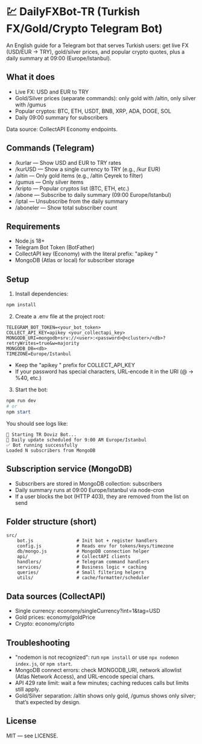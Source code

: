 # 💹 DailyFXBot-TR (Turkish FX/Gold/Crypto Telegram Bot)

An English guide for a Telegram bot that serves Turkish users: get live FX (USD/EUR → TRY), gold/silver prices, and popular crypto quotes, plus a daily summary at 09:00 (Europe/Istanbul).

## What it does
- Live FX: USD and EUR to TRY
- Gold/Silver prices (separate commands): only gold with /altin, only silver with /gumus
- Popular cryptos: BTC, ETH, USDT, BNB, XRP, ADA, DOGE, SOL
- Daily 09:00 summary for subscribers

Data source: CollectAPI Economy endpoints.

## Commands (Telegram)
- /kurlar — Show USD and EUR to TRY rates
- /kurUSD — Show a single currency to TRY (e.g., /kur EUR)
- /altin — Only gold items (e.g., /altin Çeyrek to filter)
- /gumus — Only silver items
- /kripto — Popular cryptos list (BTC, ETH, etc.)
- /abone — Subscribe to daily summary (09:00 Europe/Istanbul)
- /iptal — Unsubscribe from the daily summary
- /aboneler — Show total subscriber count

## Requirements
- Node.js 18+
- Telegram Bot Token (BotFather)
- CollectAPI key (Economy) with the literal prefix: "apikey "
- MongoDB (Atlas or local) for subscriber storage

## Setup
1) Install dependencies:
```powershell
npm install
```

2) Create a .env file at the project root:
```
TELEGRAM_BOT_TOKEN=<your_bot_token>
COLLECT_API_KEY=apikey <your_collectapi_key>
MONGODB_URI=mongodb+srv://<user>:<password>@<cluster>/<db>?retryWrites=true&w=majority
MONGODB_DB=<db>
TIMEZONE=Europe/Istanbul
```
- Keep the "apikey " prefix for COLLECT_API_KEY
- If your password has special characters, URL‑encode it in the URI (@ → %40, etc.)

3) Start the bot:
```powershell
npm run dev
# or
npm start
```
You should see logs like:
```
🚀 Starting TR Doviz Bot...
📅 Daily update scheduled for 9:00 AM Europe/Istanbul
✅ Bot running successfully
Loaded N subscribers from MongoDB
```

## Subscription service (MongoDB)
- Subscribers are stored in MongoDB collection: subscribers
- Daily summary runs at 09:00 Europe/Istanbul via node-cron
- If a user blocks the bot (HTTP 403), they are removed from the list on send

## Folder structure (short)
```
src/
	bot.js                # Init bot + register handlers
	config.js             # Reads env for tokens/keys/timezone
	db/mongo.js           # MongoDB connection helper
	api/                  # CollectAPI clients
	handlers/             # Telegram command handlers
	services/             # Business logic + caching
	queries/              # Small filtering helpers
	utils/                # cache/formatter/scheduler
```

## Data sources (CollectAPI)
- Single currency: economy/singleCurrency?int=1&tag=USD
- Gold prices: economy/goldPrice
- Crypto: economy/cripto

## Troubleshooting
- "nodemon is not recognized": run `npm install` or use `npx nodemon index.js`, or `npm start`.
- MongoDB connect errors: check MONGODB_URI, network allowlist (Atlas Network Access), and URL‑encode special chars.
- API 429 rate limit: wait a few minutes; caching reduces calls but limits still apply.
- Gold/Silver separation: /altin shows only gold, /gumus shows only silver; that’s expected by design.

## License
MIT — see LICENSE.

